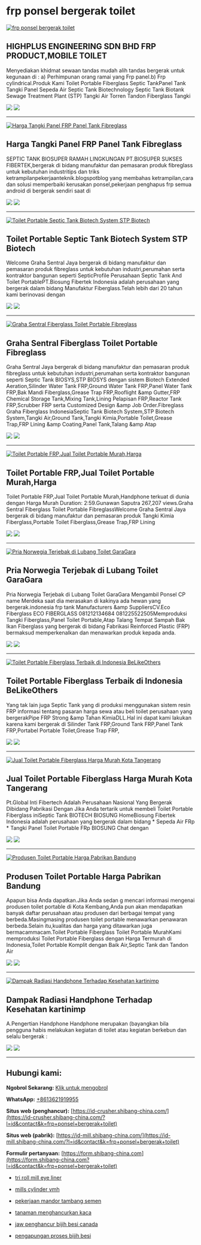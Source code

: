# frp ponsel bergerak toilet

<a href="https://swt.shibang-china.com/?l=id&img&k=frp+ponsel+bergerak+toilet" target="_blank">![frp ponsel bergerak toilet](http://static.shibang-china.com/all-800x300/216.jpg)</a>

## HIGHPLUS ENGINEERING SDN BHD FRP PRODUCT,MOBILE TOILET
Menyediakan khidmat sewaan tandas mudah alih tandas bergerak untuk kegunaan di : a) Perhimpunan orang ramai yang Frp panel.b) Frp cylindrical.Produk Kami Toilet Portable Fiberglass Septic TankPanel Tank Tangki Panel Sepeda Air Septic Tank Biotechnology Septic Tank Biotank Sewage Treatment Plant (STP) Tangki Air Torren Tandon Fiberglass Tangki


<a href="https://whatsapp.shibangsoft.com/WhatsApp.php" target="_blank" title="WhatsApp">![](http://static.shibang-china.com/icon/whatsapp.png)</a> <a href="https://swt.shibang-china.com/?l=id&icon&k=frp+ponsel+bergerak+toilet" target="_blank">![](http://static.shibang-china.com/icon/chat-id.png)</a>

---

<a href="https://swt.shibang-china.com/?l=id&img&k=frp+ponsel+bergerak+toilet" target="_blank">![Harga Tangki Panel FRP Panel Tank Fibreglass](http://static.shibang-china.com/all-800x300/580.jpg)</a>

## Harga Tangki Panel FRP Panel Tank Fibreglass
SEPTIC TANK BIOSUPER RAMAH LINGKUNGAN PT.BIOSUPER SUKSES FIBERTEK,bergerak di bidang manufaktur dan pemasaran produk fibreglass untuk kebutuhan industritips dan triks ketrampilanpekerjaanteknik.blogspotblog yang membahas ketrampilan,cara dan solusi memperbaiki kerusakan ponsel,pekerjaan penghapus frp semua android di bergerak sendiri saat di


<a href="https://whatsapp.shibangsoft.com/WhatsApp.php" target="_blank" title="WhatsApp">![](http://static.shibang-china.com/icon/whatsapp.png)</a> <a href="https://swt.shibang-china.com/?l=id&icon&k=frp+ponsel+bergerak+toilet" target="_blank">![](http://static.shibang-china.com/icon/chat-id.png)</a>

---

<a href="https://swt.shibang-china.com/?l=id&img&k=frp+ponsel+bergerak+toilet" target="_blank">![Toilet Portable Septic Tank Biotech System STP Biotech](http://static.shibang-china.com/all-800x300/1334.jpg)</a>

## Toilet Portable Septic Tank Biotech System STP Biotech
Welcome Graha Sentral Jaya bergerak di bidang manufaktur dan pemasaran produk fibreglass untuk kebutuhan industri,perumahan serta kontraktor bangunan seperti SepticProfile Perusahaan Septic Tank And Toilet PortablePT.Biosung Fibertek Indonesia adalah perusahaan yang bergerak dalam bidang Manufaktur Fiberglass.Telah lebih dari 20 tahun kami berinovasi dengan


<a href="https://whatsapp.shibangsoft.com/WhatsApp.php" target="_blank" title="WhatsApp">![](http://static.shibang-china.com/icon/whatsapp.png)</a> <a href="https://swt.shibang-china.com/?l=id&icon&k=frp+ponsel+bergerak+toilet" target="_blank">![](http://static.shibang-china.com/icon/chat-id.png)</a>

---

<a href="https://swt.shibang-china.com/?l=id&img&k=frp+ponsel+bergerak+toilet" target="_blank">![Graha Sentral Fiberglass Toilet Portable Fibreglass](http://static.shibang-china.com/all-800x300/1499.jpg)</a>

## Graha Sentral Fiberglass Toilet Portable Fibreglass
Graha Sentral Jaya bergerak di bidang manufaktur dan pemasaran produk fibreglass untuk kebutuhan industri,perumahan serta kontraktor bangunan seperti Septic Tank BIOSYS,STP BIOSYS dengan sistem Biotech Extended Aeration,Silinder Water Tank FRP,Ground Water Tank FRP,Panel Water Tank FRP,Bak Mandi Fiberglass,Grease Trap FRP,Rooflight &amp Gutter,FRP Chemical Storage Tank,Mixing Tank,Lining Pelapisan FRP,Reactor Tank FRP,Scrubber FRP serta Customized Design &amp Job Order.Fibreglass Graha Fiberglass IndonesiaSeptic Tank Biotech System,STP Biotech System,Tangki Air,Ground Tank,Tangki Kimia,Portable Toilet,Grease Trap,FRP Lining &amp Coating,Panel Tank,Talang &amp Atap


<a href="https://whatsapp.shibangsoft.com/WhatsApp.php" target="_blank" title="WhatsApp">![](http://static.shibang-china.com/icon/whatsapp.png)</a> <a href="https://swt.shibang-china.com/?l=id&icon&k=frp+ponsel+bergerak+toilet" target="_blank">![](http://static.shibang-china.com/icon/chat-id.png)</a>

---

<a href="https://swt.shibang-china.com/?l=id&img&k=frp+ponsel+bergerak+toilet" target="_blank">![Toilet Portable FRP,Jual Toilet Portable Murah,Harga](http://static.shibang-china.com/all-800x300/481.jpg)</a>

## Toilet Portable FRP,Jual Toilet Portable Murah,Harga
Toilet Portable FRP,Jual Toilet Portable Murah,Handphone terkuat di dunia dengan Harga Murah Duration: 2:59.Gunawan Saputra 267,207 views.Graha Sentral Fiberglass Toilet Portable FibreglassWelcome Graha Sentral Jaya bergerak di bidang manufaktur dan pemasaran produk Tangki Kimia Fiberglass,Portable Toilet Fiberglass,Grease Trap,FRP Lining


<a href="https://whatsapp.shibangsoft.com/WhatsApp.php" target="_blank" title="WhatsApp">![](http://static.shibang-china.com/icon/whatsapp.png)</a> <a href="https://swt.shibang-china.com/?l=id&icon&k=frp+ponsel+bergerak+toilet" target="_blank">![](http://static.shibang-china.com/icon/chat-id.png)</a>

---

<a href="https://swt.shibang-china.com/?l=id&img&k=frp+ponsel+bergerak+toilet" target="_blank">![Pria Norwegia Terjebak di Lubang Toilet GaraGara](http://static.shibang-china.com/all-800x300/1172.jpg)</a>

## Pria Norwegia Terjebak di Lubang Toilet GaraGara
Pria Norwegia Terjebak di Lubang Toilet GaraGara Mengambil Ponsel CP name Merdeka saat dia merasakan di kakinya ada hewan yang bergerak.indonesia frp tank Manufacturers &amp SuppliersCV.Eco Fiberglass ECO FIBERGLASS 081212134684 081225522505Memproduksi Tangki Fiberglass,Panel Toilet Portable,Atap Talang Tempat Sampah Bak Ikan Fiberglass yang bergerak di bidang Fabrikasi Reinforced Plastic (FRP) bermaksud memperkenalkan dan menawarkan produk kepada anda.


<a href="https://whatsapp.shibangsoft.com/WhatsApp.php" target="_blank" title="WhatsApp">![](http://static.shibang-china.com/icon/whatsapp.png)</a> <a href="https://swt.shibang-china.com/?l=id&icon&k=frp+ponsel+bergerak+toilet" target="_blank">![](http://static.shibang-china.com/icon/chat-id.png)</a>

---

<a href="https://swt.shibang-china.com/?l=id&img&k=frp+ponsel+bergerak+toilet" target="_blank">![Toilet Portable Fiberglass Terbaik di Indonesia BeLikeOthers](http://static.shibang-china.com/all-800x300/407.jpg)</a>

## Toilet Portable Fiberglass Terbaik di Indonesia BeLikeOthers
Yang tak lain juga Septic Tank yang di produksi menggunakan sistem resin FRP informasi tentang pasaran harga sewa atau beli toilet perusahaan yang bergerakPipe FRP Strong &amp Tahan KimiaDLL.Hal ini dapat kami lakukan karena kami bergerak di Silinder Tank FRP,Ground Tank FRP,Panel Tank FRP,Portabel Portable Toilet,Grease Trap FRP,


<a href="https://whatsapp.shibangsoft.com/WhatsApp.php" target="_blank" title="WhatsApp">![](http://static.shibang-china.com/icon/whatsapp.png)</a> <a href="https://swt.shibang-china.com/?l=id&icon&k=frp+ponsel+bergerak+toilet" target="_blank">![](http://static.shibang-china.com/icon/chat-id.png)</a>

---

<a href="https://swt.shibang-china.com/?l=id&img&k=frp+ponsel+bergerak+toilet" target="_blank">![Jual Toilet Portable Fiberglass Harga Murah Kota Tangerang](http://static.shibang-china.com/all-800x300/943.jpg)</a>

## Jual Toilet Portable Fiberglass Harga Murah Kota Tangerang
Pt.Global Inti Fibertech Adalah Perusahaan Nasional Yang Bergerak Dibidang Pabrikasi Dengan Jika Anda tertarik untuk membeli Toilet Portable Fiberglass iniSeptic Tank BIOTECH BIOSUNG HomeBiosung Fibertek Indonesia adalah perusahaan yang bergerak dalam bidang * Sepeda Air FRp * Tangki Panel Toilet Portable FRp BIOSUNG Chat dengan


<a href="https://whatsapp.shibangsoft.com/WhatsApp.php" target="_blank" title="WhatsApp">![](http://static.shibang-china.com/icon/whatsapp.png)</a> <a href="https://swt.shibang-china.com/?l=id&icon&k=frp+ponsel+bergerak+toilet" target="_blank">![](http://static.shibang-china.com/icon/chat-id.png)</a>

---

<a href="https://swt.shibang-china.com/?l=id&img&k=frp+ponsel+bergerak+toilet" target="_blank">![Produsen Toilet Portable Harga Pabrikan Bandung](http://static.shibang-china.com/all-800x300/581.jpg)</a>

## Produsen Toilet Portable Harga Pabrikan Bandung
Apapun bisa Anda dapatkan.Jika Anda sedan g mencari informasi mengenai produsen toilet portable di Kota Kembang,Anda pun akan mendapatkan banyak daftar perusahaan atau produsen dari berbagai tempat yang berbeda.Masingmasing produsen toilet portable menawarkan penawaran berbeda.Selain itu,kualitas dan harga yang ditawarkan juga bermacammacam.Toilet Portable Fiberglass Toilet Portable MurahKami memproduksi Toilet Portable Fiberglass dengan Harga Termurah di Indonesia,Toilet Portable Komplit dengan Baik Air,Septic Tank dan Tandon Air


<a href="https://whatsapp.shibangsoft.com/WhatsApp.php" target="_blank" title="WhatsApp">![](http://static.shibang-china.com/icon/whatsapp.png)</a> <a href="https://swt.shibang-china.com/?l=id&icon&k=frp+ponsel+bergerak+toilet" target="_blank">![](http://static.shibang-china.com/icon/chat-id.png)</a>

---

<a href="https://swt.shibang-china.com/?l=id&img&k=frp+ponsel+bergerak+toilet" target="_blank">![Dampak Radiasi Handphone Terhadap Kesehatan kartinimp](http://static.shibang-china.com/all-800x300/1518.jpg)</a>

## Dampak Radiasi Handphone Terhadap Kesehatan kartinimp
A.Pengertian Handphone Handphone merupakan (bayangkan bila pengguna habis melakukan kegiatan di toilet atau kegiatan berkebun dan selalu bergerak :

<a href="https://whatsapp.shibangsoft.com/WhatsApp.php" target="_blank" title="WhatsApp">![](http://static.shibang-china.com/icon/whatsapp.png)</a> <a href="https://swt.shibang-china.com/?l=id&icon&k=frp+ponsel+bergerak+toilet" target="_blank">![](http://static.shibang-china.com/icon/chat-id.png)</a>

---
## Hubungi kami:

**Ngobrol Sekarang:** [Klik untuk mengobrol](https://swt.shibang-china.com?l=id&contact&k=frp+ponsel+bergerak+toilet)

**WhatsApp:**  [+8613621919955](https://whatsapp.shibangsoft.com/WhatsApp.php)

**Situs web (penghancur):** [https://id-crusher.shibang-china.com/](https://id-crusher.shibang-china.com/?l=id&contact&k=frp+ponsel+bergerak+toilet)

**Situs web (pabrik):** [https://id-mill.shibang-china.com/](https://id-mill.shibang-china.com/?l=id&contact&k=frp+ponsel+bergerak+toilet)

**Formulir pertanyaan:** [https://form.shibang-china.com](https://form.shibang-china.com?l=id&contact&k=frp+ponsel+bergerak+toilet)

* [tri roll mill eye liner](../35/tri%20roll%20mill%20eye%20liner.md)

* [mills cylinder vmh](../33/mills%20cylinder%20vmh.md)

* [pekerjaan mandor tambang semen](../36/pekerjaan%20mandor%20tambang%20semen.md)

* [tanaman menghancurkan kaca](../31/tanaman%20menghancurkan%20kaca.md)

* [jaw penghancur bijih besi canada](../31/jaw%20penghancur%20bijih%20besi%20canada.md)

* [pengapungan proses bijih besi](../40/pengapungan%20proses%20bijih%20besi.md)